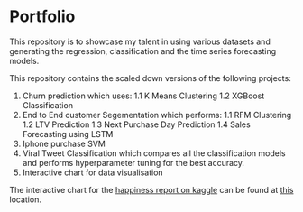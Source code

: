 # Portfolio

This repository is to showcase my talent in using various datasets and generating the regression, classification and the time series forecasting models.
 
This repository contains the scaled down versions of the following projects: 
1. Churn prediction which uses:
   1.1 K Means Clustering
   1.2 XGBoost Classification
2. End to End customer Segementation which performs:
   1.1 RFM Clustering
   1.2 LTV Prediction
   1.3 Next Purchase Day Prediction
   1.4 Sales Forecasting using LSTM
3. Iphone purchase SVM
4. Viral Tweet Classification which compares all the classification models and performs hyperparameter tuning for the best accuracy.
5. Interactive chart for data visualisation

The interactive chart for the [happiness report on kaggle](https://www.kaggle.com/ajaypalsinghlo/world-happiness-report-2021) can be found at [this](https://happiness-report-interactive.herokuapp.com/bokeh_app) location.
